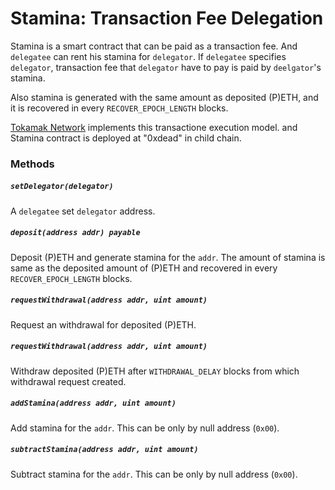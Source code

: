 # Stamina: Transaction Fee Delegation

Stamina is a smart contract that can be paid as a transaction fee. And `delegatee` can rent his stamina for `delegator`. If `delegatee` specifies `delegator`, transaction fee that `delegator` have to pay is paid by `deelgator`'s stamina.

Also stamina is generated with the same amount as deposited (P)ETH, and it is recovered in every `RECOVER_EPOCH_LENGTH` blocks.

[Tokamak Network](https://github.com/onther-tech/plasma-evm) implements this transactione execution model. and Stamina contract is deployed at "0xdead" in child chain.

### Methods

##### `setDelegator(delegator)`
A `delegatee` set `delegator` address.

##### `deposit(address addr) payable`
Deposit (P)ETH and generate stamina for the `addr`. The amount of stamina is same as the deposited amount of (P)ETH and recovered in every `RECOVER_EPOCH_LENGTH` blocks.

##### `requestWithdrawal(address addr, uint amount)`
Request an withdrawal for deposited (P)ETH.

##### `requestWithdrawal(address addr, uint amount)`
Withdraw deposited (P)ETH after `WITHDRAWAL_DELAY` blocks from which withdrawal request created.


##### `addStamina(address addr, uint amount)`
Add stamina for the `addr`. This can be only by null address (`0x00`).

##### `subtractStamina(address addr, uint amount)`
Subtract stamina for the `addr`. This can be only by null address (`0x00`).